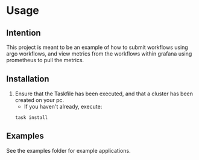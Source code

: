 # Usage
## Intention
This project is meant to be an example of how to submit workflows using argo workflows, and view metrics from the workflows within grafana using prometheus to pull the metrics.

## Installation
1. Ensure that the Taskfile has been executed, and that a cluster has been created on your 
pc.  
    - If you haven't already, execute:
    ```shell
    task install
    ```
## Examples
See the examples folder for example applications.